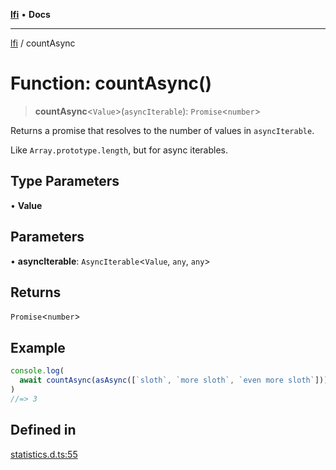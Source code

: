 [**lfi**](../readme.md) • **Docs**

***

[lfi](../globals.md) / countAsync

# Function: countAsync()

> **countAsync**\<`Value`\>(`asyncIterable`): `Promise`\<`number`\>

Returns a promise that resolves to the number of values in `asyncIterable`.

Like `Array.prototype.length`, but for async iterables.

## Type Parameters

• **Value**

## Parameters

• **asyncIterable**: `AsyncIterable`\<`Value`, `any`, `any`\>

## Returns

`Promise`\<`number`\>

## Example

```js
console.log(
  await countAsync(asAsync([`sloth`, `more sloth`, `even more sloth`])),
)
//=> 3
```

## Defined in

[statistics.d.ts:55](https://github.com/TomerAberbach/lfi/blob/d7a0f90dd72245d6efd6bd97c58a78b3f3028f25/src/operations/statistics.d.ts#L55)
